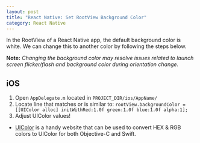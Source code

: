 ```yaml
---
layout: post
title: "React Native: Set RootView Background Color"
category: React Native
---
```


In the RootView of a React Native app, the default background color is white. We can change this to another color by following the steps below.

**Note:** _Changing the background color may resolve issues related to launch screen flicker/flash and background color during orientation change._

## iOS

1. Open `AppDelegate.m` located in `PROJECT_DIR/ios/AppName/`
2. Locate line that matches or is similar to:
        `rootView.backgroundColor = [[UIColor alloc] initWithRed:1.0f green:1.0f blue:1.0f alpha:1];`
3. Adjust UIColor values!
  - [UIColor](http://uicolor.xyz/) is a handy website that can be used to convert HEX & RGB colors to UIColor for both Objective-C and Swift.

